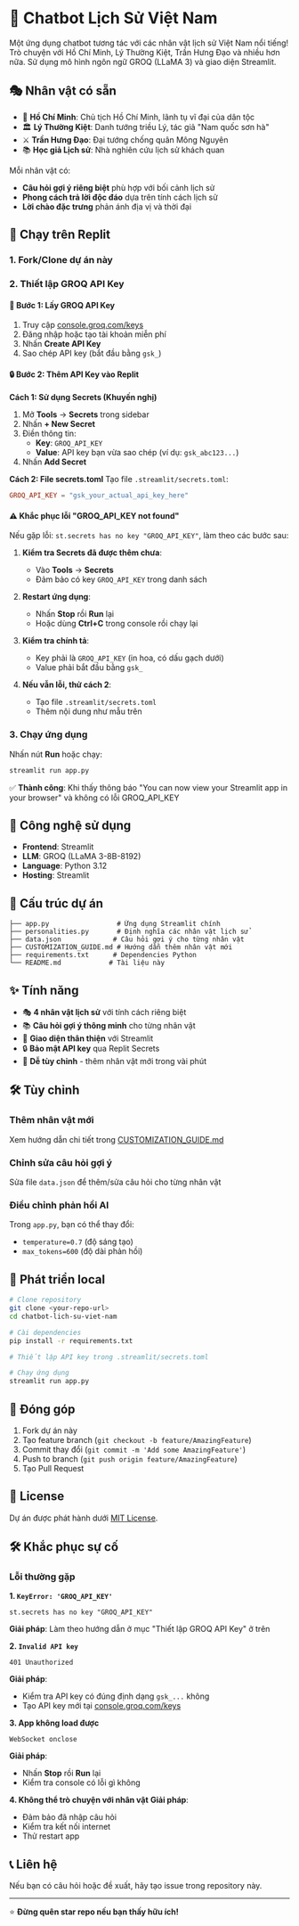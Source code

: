 
# 📜 Chatbot Lịch Sử Việt Nam

Một ứng dụng chatbot tương tác với các nhân vật lịch sử Việt Nam nổi tiếng! Trò chuyện với Hồ Chí Minh, Lý Thường Kiệt, Trần Hưng Đạo và nhiều hơn nữa. Sử dụng mô hình ngôn ngữ GROQ (LLaMA 3) và giao diện Streamlit.

## 🎭 Nhân vật có sẵn

- 🌟 **Hồ Chí Minh**: Chủ tịch Hồ Chí Minh, lãnh tụ vĩ đại của dân tộc
- 🏛️ **Lý Thường Kiệt**: Danh tướng triều Lý, tác giả "Nam quốc sơn hà"  
- ⚔️ **Trần Hưng Đạo**: Đại tướng chống quân Mông Nguyên
- 📚 **Học giả Lịch sử**: Nhà nghiên cứu lịch sử khách quan

Mỗi nhân vật có:
- **Câu hỏi gợi ý riêng biệt** phù hợp với bối cảnh lịch sử
- **Phong cách trả lời độc đáo** dựa trên tính cách lịch sử
- **Lời chào đặc trưng** phản ánh địa vị và thời đại

## 🚀 Chạy trên Replit

### 1. Fork/Clone dự án này
### 2. Thiết lập GROQ API Key

#### 🔑 Bước 1: Lấy GROQ API Key
1. Truy cập [console.groq.com/keys](https://console.groq.com/keys)
2. Đăng nhập hoặc tạo tài khoản miễn phí
3. Nhấn **Create API Key**
4. Sao chép API key (bắt đầu bằng `gsk_`)

#### 🔒 Bước 2: Thêm API Key vào Replit

**Cách 1: Sử dụng Secrets (Khuyến nghị)**
1. Mở **Tools** → **Secrets** trong sidebar
2. Nhấn **+ New Secret**
3. Điền thông tin:
   - **Key**: `GROQ_API_KEY`
   - **Value**: API key bạn vừa sao chép (ví dụ: `gsk_abc123...`)
4. Nhấn **Add Secret**

**Cách 2: File secrets.toml**
Tạo file `.streamlit/secrets.toml`:
```toml
GROQ_API_KEY = "gsk_your_actual_api_key_here"
```

#### ⚠️ Khắc phục lỗi "GROQ_API_KEY not found"

Nếu gặp lỗi: `st.secrets has no key "GROQ_API_KEY"`, làm theo các bước sau:

1. **Kiểm tra Secrets đã được thêm chưa**:
   - Vào **Tools** → **Secrets**
   - Đảm bảo có key `GROQ_API_KEY` trong danh sách

2. **Restart ứng dụng**:
   - Nhấn **Stop** rồi **Run** lại
   - Hoặc dùng **Ctrl+C** trong console rồi chạy lại

3. **Kiểm tra chính tả**:
   - Key phải là `GROQ_API_KEY` (in hoa, có dấu gạch dưới)
   - Value phải bắt đầu bằng `gsk_`

4. **Nếu vẫn lỗi, thử cách 2**:
   - Tạo file `.streamlit/secrets.toml`
   - Thêm nội dung như mẫu trên

### 3. Chạy ứng dụng
Nhấn nút **Run** hoặc chạy:
```bash
streamlit run app.py
```

✅ **Thành công**: Khi thấy thông báo "You can now view your Streamlit app in your browser" và không có lỗi GROQ_API_KEY

## 🧠 Công nghệ sử dụng

- **Frontend**: Streamlit
- **LLM**: GROQ (LLaMA 3-8B-8192)
- **Language**: Python 3.12
- **Hosting**: Streamlit

## 📂 Cấu trúc dự án

```
├── app.py                 # Ứng dụng Streamlit chính
├── personalities.py       # Định nghĩa các nhân vật lịch sử
├── data.json             # Câu hỏi gợi ý cho từng nhân vật
├── CUSTOMIZATION_GUIDE.md # Hướng dẫn thêm nhân vật mới
├── requirements.txt      # Dependencies Python
└── README.md            # Tài liệu này
```

## ✨ Tính năng

- 🎭 **4 nhân vật lịch sử** với tính cách riêng biệt
- 📚 **Câu hỏi gợi ý thông minh** cho từng nhân vật
- 💬 **Giao diện thân thiện** với Streamlit
- 🔒 **Bảo mật API key** qua Replit Secrets
- 🎨 **Dễ tùy chỉnh** - thêm nhân vật mới trong vài phút

## 🛠️ Tùy chỉnh

### Thêm nhân vật mới
Xem hướng dẫn chi tiết trong [CUSTOMIZATION_GUIDE.md](CUSTOMIZATION_GUIDE.md)

### Chỉnh sửa câu hỏi gợi ý
Sửa file `data.json` để thêm/sửa câu hỏi cho từng nhân vật

### Điều chỉnh phản hồi AI
Trong `app.py`, bạn có thể thay đổi:
- `temperature=0.7` (độ sáng tạo)
- `max_tokens=600` (độ dài phản hồi)

## 🔧 Phát triển local

```bash
# Clone repository
git clone <your-repo-url>
cd chatbot-lich-su-viet-nam

# Cài dependencies
pip install -r requirements.txt

# Thiết lập API key trong .streamlit/secrets.toml

# Chạy ứng dụng
streamlit run app.py
```

## 🤝 Đóng góp

1. Fork dự án này
2. Tạo feature branch (`git checkout -b feature/AmazingFeature`)
3. Commit thay đổi (`git commit -m 'Add some AmazingFeature'`)
4. Push to branch (`git push origin feature/AmazingFeature`)
5. Tạo Pull Request

## 📄 License

Dự án được phát hành dưới [MIT License](LICENSE).

## 🛠️ Khắc phục sự cố

### Lỗi thường gặp

**1. `KeyError: 'GROQ_API_KEY'`**
```
st.secrets has no key "GROQ_API_KEY"
```
**Giải pháp**: Làm theo hướng dẫn ở mục "Thiết lập GROQ API Key" ở trên

**2. `Invalid API key`**
```
401 Unauthorized
```
**Giải pháp**: 
- Kiểm tra API key có đúng định dạng `gsk_...` không
- Tạo API key mới tại [console.groq.com/keys](https://console.groq.com/keys)

**3. App không load được**
```
WebSocket onclose
```
**Giải pháp**: 
- Nhấn **Stop** rồi **Run** lại
- Kiểm tra console có lỗi gì không

**4. Không thể trò chuyện với nhân vật**
**Giải pháp**:
- Đảm bảo đã nhập câu hỏi
- Kiểm tra kết nối internet
- Thử restart app

## 📞 Liên hệ

Nếu bạn có câu hỏi hoặc đề xuất, hãy tạo issue trong repository này.

---

⭐ **Đừng quên star repo nếu bạn thấy hữu ích!**
